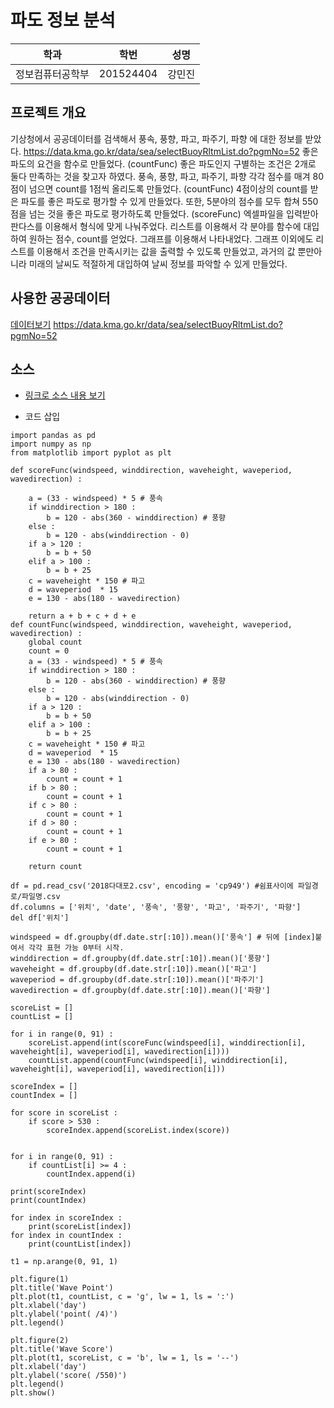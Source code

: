 # 파도 정보 분석

학과 | 학번 | 성명
---- | ---- | ---- 
정보컴퓨터공학부 |201524404 |강민진


## 프로젝트 개요
기상청에서 공공데이터를 검색해서 풍속, 풍향, 파고, 파주기, 파향 에 대한 정보를 받았다.
https://data.kma.go.kr/data/sea/selectBuoyRltmList.do?pgmNo=52
좋은 파도의 요건을 함수로 만들었다. (countFunc)
좋은 파도인지 구별하는 조건은 2개로 둘다 만족하는 것을 찾고자 하였다.
풍속, 풍향, 파고, 파주기, 파향 각각 점수를 매겨 80점이 넘으면 count를 1점씩 올리도록 만들었다.
(countFunc)
4점이상의 count를 받은 파도를 좋은 파도로 평가할 수 있게 만들었다.
또한, 5분야의 점수를 모두 합쳐 550점을 넘는 것을 좋은 파도로 평가하도록 만들었다.
(scoreFunc)
엑셀파일을 입력받아 판다스를 이용해서 형식에 맞게 나눠주었다.
리스트를 이용해서 각 분야를 함수에 대입하여 원하는 점수, count를 얻었다.
그래프를 이용해서 나타내었다.
그래프 이외에도 리스트를 이용해서 조건을 만족시키는 값을 출력할 수 있도록 만들었고, 과거의 값 뿐만아니라 미래의 날씨도 적절하게 대입하여 날씨 정보를 파악할 수 있게 만들었다.


## 사용한 공공데이터 
[데이터보기](https://github.com/cybermin/python2019/blob/master/%EB%B6%80%EC%82%B0%EA%B5%90%ED%86%B5%EA%B3%B5%EC%82%AC_%EB%8F%84%EC%8B%9C%EC%B2%A0%EB%8F%84%EC%97%AD%EC%82%AC%EC%A0%95%EB%B3%B4_20190520.csv)
https://data.kma.go.kr/data/sea/selectBuoyRltmList.do?pgmNo=52

## 소스
* [링크로 소스 내용 보기](https://github.com/cybermin/python2019/blob/master/tes.py) 

* 코드 삽입

```
import pandas as pd
import numpy as np
from matplotlib import pyplot as plt

def scoreFunc(windspeed, winddirection, waveheight, waveperiod, wavedirection) :   

    a = (33 - windspeed) * 5 # 풍속
    if winddirection > 180 :
        b = 120 - abs(360 - winddirection) # 풍향
    else :
        b = 120 - abs(winddirection - 0)
    if a > 120 :
        b = b + 50
    elif a > 100 :
        b = b + 25
    c = waveheight * 150 # 파고
    d = waveperiod  * 15
    e = 130 - abs(180 - wavedirection)

    return a + b + c + d + e
def countFunc(windspeed, winddirection, waveheight, waveperiod, wavedirection) :
    global count
    count = 0
    a = (33 - windspeed) * 5 # 풍속
    if winddirection > 180 :
        b = 120 - abs(360 - winddirection) # 풍향
    else :
        b = 120 - abs(winddirection - 0)
    if a > 120 :
        b = b + 50
    elif a > 100 :
        b = b + 25
    c = waveheight * 150 # 파고
    d = waveperiod  * 15
    e = 130 - abs(180 - wavedirection)
    if a > 80 :
        count = count + 1
    if b > 80 :
        count = count + 1
    if c > 80 :
        count = count + 1
    if d > 80 :
        count = count + 1
    if e > 80 :
        count = count + 1

    return count

df = pd.read_csv('2018다대포2.csv', encoding = 'cp949') #쉼표사이에 파일경로/파일명.csv
df.columns = ['위치', 'date', '풍속', '풍향', '파고', '파주기', '파향']
del df['위치']

windspeed = df.groupby(df.date.str[:10]).mean()['풍속'] # 뒤에 [index]붙여서 각각 표현 가능 0부터 시작.
winddirection = df.groupby(df.date.str[:10]).mean()['풍향']
waveheight = df.groupby(df.date.str[:10]).mean()['파고']
waveperiod = df.groupby(df.date.str[:10]).mean()['파주기']
wavedirection = df.groupby(df.date.str[:10]).mean()['파향']

scoreList = []
countList = []

for i in range(0, 91) :
    scoreList.append(int(scoreFunc(windspeed[i], winddirection[i], waveheight[i], waveperiod[i], wavedirection[i])))
    countList.append(countFunc(windspeed[i], winddirection[i], waveheight[i], waveperiod[i], wavedirection[i]))

scoreIndex = []
countIndex = []

for score in scoreList :
    if score > 530 :
        scoreIndex.append(scoreList.index(score))


for i in range(0, 91) :
    if countList[i] >= 4 :
        countIndex.append(i)

print(scoreIndex)
print(countIndex)

for index in scoreIndex :
    print(scoreList[index])
for index in countIndex :
    print(countList[index])

t1 = np.arange(0, 91, 1)

plt.figure(1)
plt.title('Wave Point')
plt.plot(t1, countList, c = 'g', lw = 1, ls = ':')
plt.xlabel('day')
plt.ylabel('point( /4)')
plt.legend()

plt.figure(2)
plt.title('Wave Score')
plt.plot(t1, scoreList, c = 'b', lw = 1, ls = '--')
plt.xlabel('day')
plt.ylabel('score( /550)')
plt.legend()
plt.show()

```

